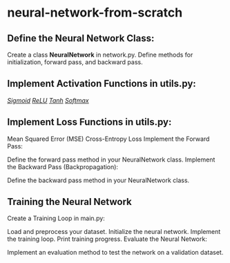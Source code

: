 # neural-network-from-scratch
## Define the Neural Network Class:

Create a class **NeuralNetwork** in network.py.
Define methods for initialization, forward pass, and backward pass.

## Implement Activation Functions in utils.py:
[_Sigmoid_](https://pytorch.org/docs/stable/generated/torch.nn.Sigmoid.html#torch.nn.Sigmoid)
[_ReLU_](https://pytorch.org/docs/stable/generated/torch.nn.ReLU.html#relu)
[_Tanh_][link 1]
[_Softmax_][link 2]

## Implement Loss Functions in utils.py:
Mean Squared Error (MSE)
Cross-Entropy Loss
Implement the Forward Pass:

Define the forward pass method in your NeuralNetwork class.
Implement the Backward Pass (Backpropagation):

Define the backward pass method in your NeuralNetwork class.

## Training the Neural Network
Create a Training Loop in main.py:

Load and preprocess your dataset.
Initialize the neural network.
Implement the training loop.
Print training progress.
Evaluate the Neural Network:

Implement an evaluation method to test the network on a validation dataset.

[link 1]: https://pytorch.org/docs/stable/generated/torch.nn.Tanh.html#tanh
[link 2]: https://pytorch.org/docs/stable/generated/torch.nn.Softmax.html#softmax